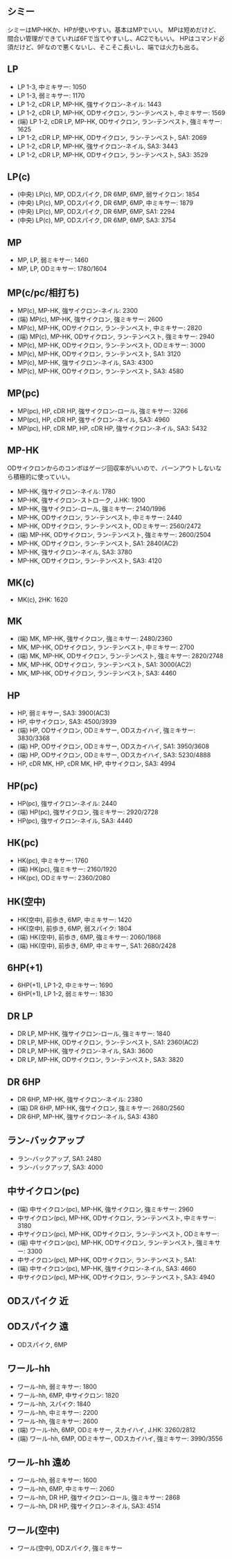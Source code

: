 ## シミー

シミーはMP-HKか、HPが使いやすい。基本はMPでいい。
MPは短めだけど、間合い管理ができていれば6Fで当てやすいし、AC2でもいい。
HPはコマンド必須だけど、9Fなので悪くないし、そこそこ長いし、端では火力も出る。

## LP

- LP 1-3, 中ミキサー: 1050
- LP 1-3, 弱ミキサー: 1170
- LP 1-2, cDR LP, MP-HK, 強サイクロン-ネイル: 1443
- LP 1-2, cDR LP, MP-HK, ODサイクロン, ラン-テンペスト, 中ミキサー: 1569
- (端) LP 1-2, cDR LP, MP-HK, ODサイクロン, ラン-テンペスト, 強ミキサー: 1625
- LP 1-2, cDR LP, MP-HK, ODサイクロン, ラン-テンペスト, SA1: 2069
- LP 1-2, cDR LP, MP-HK, 強サイクロン-ネイル, SA3: 3443
- LP 1-2, cDR LP, MP-HK, ODサイクロン, ラン-テンペスト, SA3: 3529

## LP(c)

- (中央) LP(c), MP, ODスパイク, DR 6MP, 6MP, 弱サイクロン: 1854
- (中央) LP(c), MP, ODスパイク, DR 6MP, 6MP, 中ミキサー: 1879
- (中央) LP(c), MP, ODスパイク, DR 6MP, 6MP, SA1: 2294
- (中央) LP(c), MP, ODスパイク, DR 6MP, 6MP, SA3: 3754

## MP

- MP, LP, 弱ミキサー: 1460
- MP, LP, ODミキサー: 1780/1604

## MP(c/pc/相打ち)

- MP(c), MP-HK, 強サイクロン-ネイル: 2300
- (端) MP(c), MP-HK, 強サイクロン, 強ミキサー: 2600
- MP(c), MP-HK, ODサイクロン, ラン-テンペスト, 中ミキサー: 2820
- (端) MP(c), MP-HK, ODサイクロン, ラン-テンペスト, 強ミキサー: 2940
- MP(c), MP-HK, ODサイクロン, ラン-テンペスト, ODミキサー: 3000
- MP(c), MP-HK, ODサイクロン, ラン-テンペスト, SA1: 3120
- MP(c), MP-HK, 強サイクロン-ネイル, SA3: 4300
- MP(c), MP-HK, ODサイクロン, ラン-テンペスト, SA3: 4580

## MP(pc)

- MP(pc), HP, cDR HP, 強サイクロン-ロール, 強ミキサー: 3266
- MP(pc), HP, cDR HP, 強サイクロン-ネイル, SA3: 4960
- MP(pc), HP, cDR MP, HP, cDR HP, 強サイクロン-ネイル, SA3: 5432

## MP-HK

ODサイクロンからのコンボはゲージ回収率がいいので、バーンアウトしないなら積極的に使っていい。

- MP-HK, 強サイクロン-ネイル: 1780
- MP-HK, 強サイクロン-ストローク, J.HK: 1900
- MP-HK, 強サイクロン-ロール, 強ミキサー: 2140/1996
- MP-HK, ODサイクロン, ラン-テンペスト, 中ミキサー: 2440
- MP-HK, ODサイクロン, ラン-テンペスト, ODミキサー: 2560/2472
- (端) MP-HK, ODサイクロン, ラン-テンペスト, 強ミキサー: 2600/2504
- MP-HK, ODサイクロン, ラン-テンペスト, SA1: 2840(AC2)
- MP-HK, 強サイクロン-ネイル, SA3: 3780
- MP-HK, ODサイクロン, ラン-テンペスト, SA3: 4120

## MK(c)

- MK(c), 2HK: 1620

## MK

- (端) MK, MP-HK, 強サイクロン, 強ミキサー: 2480/2360
- MK, MP-HK, ODサイクロン, ラン-テンペスト, 中ミキサー: 2700
- (端) MK, MP-HK, ODサイクロン, ラン-テンペスト, 強ミキサー: 2820/2748
- MK, MP-HK, ODサイクロン, ラン-テンペスト, SA1: 3000(AC2)
- MK, MP-HK, ODサイクロン, ラン-テンペスト, SA3: 4460

## HP

- HP, 弱ミキサー, SA3: 3900(AC3)
- HP, 中サイクロン, SA3: 4500/3939
- (端) HP, ODサイクロン, ODミキサー, ODスカイハイ, 強ミキサー: 3830/3368
- (端) HP, ODサイクロン, ODミキサー, ODスカイハイ, SA1: 3950/3608
- (端) HP, ODサイクロン, ODミキサー, ODスカイハイ, SA3: 5230/4888
- HP, cDR MK, HP, cDR MK, HP, 中サイクロン, SA3: 4994

## HP(pc)

- HP(pc), 強サイクロン-ネイル: 2440
- (端) HP(pc), 強サイクロン, 強ミキサー: 2920/2728
- HP(pc), 強サイクロン-ネイル, SA3: 4440

## HK(pc)

- HK(pc), 中ミキサー: 1760
- (端) HK(pc), 強ミキサー: 2160/1920
- HK(pc), ODミキサー: 2360/2080

## HK(空中)

- HK(空中), 前歩き, 6MP, 中ミキサー: 1420
- HK(空中), 前歩き, 6MP, 弱スパイク: 1804
- (端) HK(空中), 前歩き, 6MP, 強ミキサー: 2060/1868
- (端) HK(空中), 前歩き, 6MP, 中ミキサー, SA1: 2680/2428

## 6HP(+1)

- 6HP(+1), LP 1-2, 中ミキサー: 1690
- 6HP(+1), LP 1-2, 弱ミキサー: 1830

## DR LP

- DR LP, MP-HK, 強サイクロン-ロール, 強ミキサー: 1840
- DR LP, MP-HK, ODサイクロン, ラン-テンペスト, SA1: 2360(AC2)
- DR LP, MP-HK, 強サイクロン-ネイル, SA3: 3600
- DR LP, MP-HK, ODサイクロン, ラン-テンペスト, SA3: 3820

## DR 6HP

- DR 6HP, MP-HK, 強サイクロン-ネイル: 2380
- (端) DR 6HP, MP-HK, 強サイクロン, 強ミキサー: 2680/2560
- DR 6HP, MP-HK, 強サイクロン-ネイル, SA3: 4380

## ラン-バックアップ

- ラン-バックアップ, SA1: 2480
- ラン-バックアップ, SA3: 4000

## 中サイクロン(pc)

- (端) 中サイクロン(pc), MP-HK, 強サイクロン, 強ミキサー: 2960
- 中サイクロン(pc), MP-HK, ODサイクロン, ラン-テンペスト, 中ミキサー: 3180
- 中サイクロン(pc), MP-HK, ODサイクロン, ラン-テンペスト, ODミキサー:
- (端) 中サイクロン(pc), MP-HK, ODサイクロン, ラン-テンペスト, 強ミキサー: 3300
- 中サイクロン(pc), MP-HK, ODサイクロン, ラン-テンペスト, SA1:
- (端) 中サイクロン(pc), MP-HK, 強サイクロン-ネイル, SA3: 4660
- 中サイクロン(pc), MP-HK, ODサイクロン, ラン-テンペスト, SA3: 4940

## ODスパイク 近

## ODスパイク 遠

- ODスパイク, 6MP

## ワール-hh

- ワール-hh, 弱ミキサー: 1800
- ワール-hh, 6MP, 中サイクロン: 1820
- ワール-hh, スパイク: 1840
- ワール-hh, 中ミキサー: 2200
- ワール-hh, 強ミキサー: 2600
- (端) ワール-hh, 6MP, ODミキサー, スカイハイ, J.HK: 3260/2812
- (端) ワール-hh, 6MP, ODミキサー, ODスカイハイ, 強ミキサー: 3990/3556

## ワール-hh 遠め

- ワール-hh, 弱ミキサー: 1600
- ワール-hh, 6MP, 中ミキサー: 2060
- ワール-hh, DR HP, 強サイクロン-ロール, 強ミキサー: 2868
- ワール-hh, DR HP, 強サイクロン-ネイル, SA3: 4514

## ワール(空中)

- ワール(空中), ODスパイク, 強ミキサー
